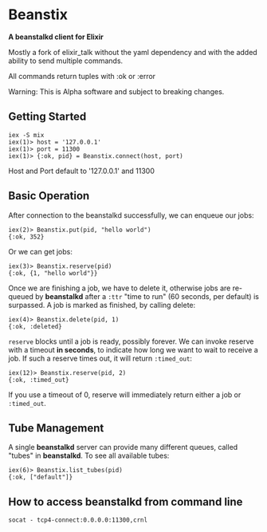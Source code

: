 # Beanstix

**A beanstalkd client for Elixir**

Mostly a fork of elixir_talk without the yaml dependency and with the added ability to send multiple commands.

All commands return tuples with :ok or :error

Warning: This is Alpha software and subject to breaking changes.
<!--
## Installation

If [available in Hex](https://hex.pm/docs/publish), the package can be installed
by adding `beanstix` to your list of dependencies in `mix.exs`:

```elixir
def deps do
  [
    {:beanstix, "~> 0.1.0"}
  ]
end
```

Documentation can be generated with [ExDoc](https://github.com/elixir-lang/ex_doc)
and published on [HexDocs](https://hexdocs.pm). Once published, the docs can
be found at [https://hexdocs.pm/beanstix](https://hexdocs.pm/beanstix).
-->

## Getting Started
    iex -S mix
    iex(1)> host = '127.0.0.1'
    iex(1)> port = 11300
    iex(1)> {:ok, pid} = Beanstix.connect(host, port)

Host and Port default to '127.0.0.1' and 11300

## Basic Operation
After connection to the beanstalkd successfully, we can enqueue our jobs:

    iex(2)> Beanstix.put(pid, "hello world")
    {:ok, 352}

Or we can get jobs:

    iex(3)> Beanstix.reserve(pid)
    {:ok, {1, "hello world"}}

Once we are finishing a job, we have to delete it, otherwise jobs are re-queued by **beanstalkd**
after a `:ttr` "time to run" (60 seconds, per default) is surpassed. A job is marked as finished, by calling delete:

    iex(4)> Beanstix.delete(pid, 1)
    {:ok, :deleted}

`reserve` blocks until a job is ready, possibly forever. We can invoke reserve with a timeout **in seconds**,
to indicate how long we want to wait to receive a job. If such a reserve times out, it will return `:timed_out`:

    iex(12)> Beanstix.reserve(pid, 2)
    {:ok, :timed_out}

If you use a timeout of 0, reserve will immediately return either a job or `:timed_out`.

## Tube Management

A single **beanstalkd** server can provide many different queues, called "tubes" in **beanstalkd**.
To see all available tubes:

    iex(6)> Beanstix.list_tubes(pid)
    {:ok, ["default"]}


## How to access beanstalkd from command line

  ```
  socat - tcp4-connect:0.0.0.0:11300,crnl
  ```
